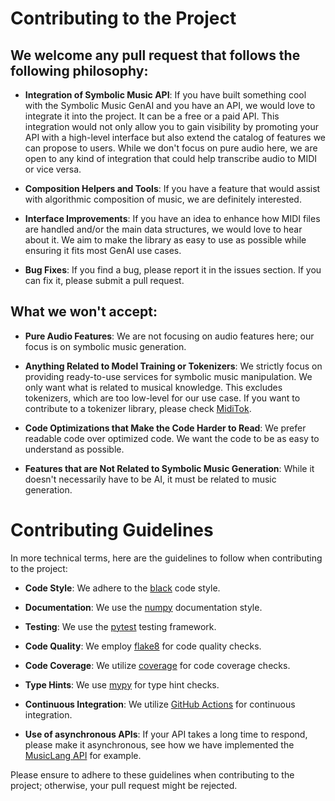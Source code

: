 # Contributing to the Project

## We welcome any pull request that follows the following philosophy:

- **Integration of Symbolic Music API**: If you have built something cool with the Symbolic Music GenAI and you have an API, we would love to integrate it into the project. It can be a free or a paid API. This integration would not only allow you to gain visibility by promoting your API with a high-level interface but also extend the catalog of features we can propose to users. While we don't focus on pure audio here, we are open to any kind of integration that could help transcribe audio to MIDI or vice versa.

- **Composition Helpers and Tools**: If you have a feature that would assist with algorithmic composition of music, we are definitely interested.

- **Interface Improvements**: If you have an idea to enhance how MIDI files are handled and/or the main data structures, we would love to hear about it. We aim to make the library as easy to use as possible while ensuring it fits most GenAI use cases.

- **Bug Fixes**: If you find a bug, please report it in the issues section. If you can fix it, please submit a pull request.

## What we won't accept:

- **Pure Audio Features**: We are not focusing on audio features here; our focus is on symbolic music generation.

- **Anything Related to Model Training or Tokenizers**: We strictly focus on providing ready-to-use services for symbolic music manipulation. We only want what is related to musical knowledge. This excludes tokenizers, which are too low-level for our use case. If you want to contribute to a tokenizer library, please check [MidiTok](https://github.com/Natooz/MidiTok).

- **Code Optimizations that Make the Code Harder to Read**: We prefer readable code over optimized code. We want the code to be as easy to understand as possible.

- **Features that are Not Related to Symbolic Music Generation**: While it doesn't necessarily have to be AI, it must be related to music generation.

# Contributing Guidelines

In more technical terms, here are the guidelines to follow when contributing to the project:

- **Code Style**: We adhere to the [black](https://black.readthedocs.io/en/stable/the_black_code_style/current_style.html) code style.

- **Documentation**: We use the [numpy](https://numpydoc.readthedocs.io/en/latest/format.html) documentation style.

- **Testing**: We use the [pytest](https://docs.pytest.org/en/stable/) testing framework.

- **Code Quality**: We employ [flake8](https://flake8.pycqa.org/en/latest/) for code quality checks.

- **Code Coverage**: We utilize [coverage](https://coverage.readthedocs.io/en/coverage-5.5/) for code coverage checks.

- **Type Hints**: We use [mypy](https://mypy.readthedocs.io/en/stable/) for type hint checks.

- **Continuous Integration**: We utilize [GitHub Actions](https://docs.github.com/en/actions) for continuous integration.

- **Use of asynchronous APIs**: If your API takes a long time to respond, please make it asynchronous, see how we have implemented the [MusicLang API]() for example.

Please ensure to adhere to these guidelines when contributing to the project; otherwise, your pull request might be rejected.
